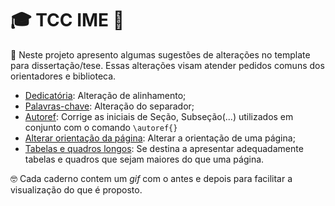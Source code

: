 # :mortar_board: TCC IME :page_facing_up:

:speech_balloon: Neste projeto apresento algumas sugestões de alterações no template para dissertação/tese. Essas alterações visam atender pedidos comuns dos orientadores e biblioteca.


- [Dedicatória](https://github.com/jlvoltan/tccime/blob/main/dedicatoria.md): Alteração de alinhamento;
- [Palavras-chave](https://github.com/jlvoltan/tccime/blob/main/palavrachave.md): Alteração do separador;
- [Autoref](https://github.com/jlvoltan/tccime/blob/main/autoref.md): Corrige as iniciais de Seção, Subseção(...) utilizados em conjunto com o comando `\autoref{}`
- [Alterar orientação da página](https://github.com/jlvoltan/tccime/blob/main/orientacao.md): Alterar a orientação de uma página;
- [Tabelas e quadros longos](https://github.com/jlvoltan/tccime/blob/main/tabelalonga.md): Se destina a apresentar adequadamente tabelas e quadros que sejam maiores do que uma página.


🤓 Cada caderno contem um _gif_ com o antes e depois para facilitar a visualização do que é proposto.
